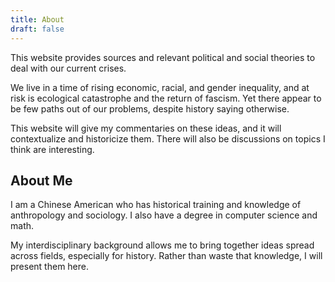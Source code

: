 ```yaml
---
title: About
draft: false
---
```

This website provides sources and relevant political and social theories to deal with our current crises.

We live in a time of rising economic, racial, and gender inequality, and at risk is ecological catastrophe and the return of fascism. Yet there appear to be few paths out of our problems, despite history saying otherwise.

This website will give my commentaries on these ideas, and it will contextualize and historicize them. There will also be discussions on topics I think are interesting.

## About Me

I am a Chinese American who has historical training and knowledge of anthropology and sociology. I also have a degree in computer science and math.

My interdisciplinary background allows me to bring together ideas spread across fields, especially for history. Rather than waste that knowledge, I will present them here.
